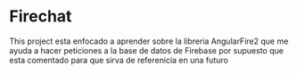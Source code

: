 # Firechat

This project esta enfocado a aprender sobre la libreria AngularFire2
que me ayuda a hacer peticiones a la base de datos de Firebase
por supuesto que esta comentado para que sirva de referenicia en 
una futuro